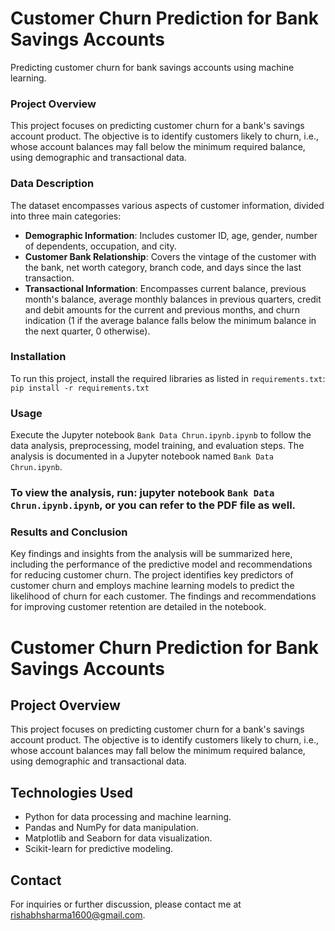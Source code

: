 # Customer Churn Prediction for Bank Savings Accounts
Predicting customer churn for bank savings accounts using machine learning.

### Project Overview
This project focuses on predicting customer churn for a bank's savings account product. The objective is to identify customers likely to churn, i.e., whose account balances may fall below the minimum required balance, using demographic and transactional data.

### Data Description
The dataset encompasses various aspects of customer information, divided into three main categories:

- **Demographic Information**: Includes customer ID, age, gender, number of dependents, occupation, and city.
- **Customer Bank Relationship**: Covers the vintage of the customer with the bank, net worth category, branch code, and days since the last transaction.
- **Transactional Information**: Encompasses current balance, previous month's balance, average monthly balances in previous quarters, credit and debit amounts for the current and previous months, and churn indication (1 if the average balance falls below the minimum balance in the next quarter, 0 otherwise).

### Installation
To run this project, install the required libraries as listed in `requirements.txt`:
`pip install -r requirements.txt`

### Usage
Execute the Jupyter notebook `Bank Data Chrun.ipynb.ipynb` to follow the data analysis, preprocessing, model training, and evaluation steps. The analysis is documented in a Jupyter notebook named `Bank Data Chrun.ipynb`. 

### To view the analysis, run: jupyter notebook `Bank Data Chrun.ipynb.ipynb`, or you can refer to the PDF file as well.



### Results and Conclusion
Key findings and insights from the analysis will be summarized here, including the performance of the predictive model and recommendations for reducing customer churn.
The project identifies key predictors of customer churn and employs machine learning models to predict the likelihood of churn for each customer. The findings and recommendations for improving customer retention are detailed in the notebook.


# Customer Churn Prediction for Bank Savings Accounts

## Project Overview
This project focuses on predicting customer churn for a bank's savings account product. The objective is to identify customers likely to churn, i.e., whose account balances may fall below the minimum required balance, using demographic and transactional data.


## Technologies Used
- Python for data processing and machine learning.
- Pandas and NumPy for data manipulation.
- Matplotlib and Seaborn for data visualization.
- Scikit-learn for predictive modeling.

## Contact
For inquiries or further discussion, please contact me at rishabhsharma1600@gmail.com.

